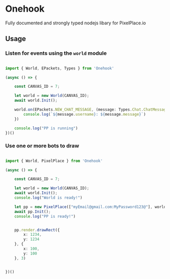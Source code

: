 # Onehook
Fully documented and strongly typed nodejs libary for PixelPlace.io

## Usage

### Listen for events using the `world` module

```ts

import { World, EPackets, Types } from 'Onehook'

(async () => {

    const CANVAS_ID = 7;

    let world = new World(CANVAS_ID);
    await world.Init();

    world.on(EPackets.NEW_CHAT_MESSAGE, (message: Types.Chat.ChatMessage) => {
        console.log(`${message.username}: ${message.message}`)
    })

    console.log("PP is running")
})()

```

### Use one or more bots to draw

```ts

import { World, PixelPlace } from 'Onehook'

(async () => {

    const CANVAS_ID = 7;

    let world = new World(CANVAS_ID);
    await world.Init();
    console.log("World is ready!")

    let pp = new PixelPlace(["myEmail@gmail.com:MyPassword123@"], world, CANVAS_ID);
    await pp.Init();
    console.log("PP is ready!")


    pp.render.drawRect({
        x: 1234,
        y: 1234
    }, {
        x: 100,
        y: 100
    }, 3)


})()


```